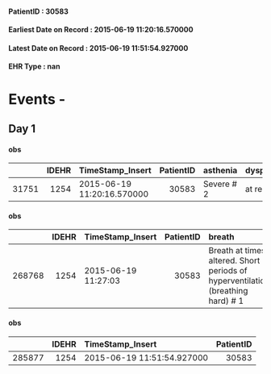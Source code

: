 
#### PatientID : 30583
#### Earliest Date on Record : 2015-06-19 11:20:16.570000
#### Latest Date on Record : 2015-06-19 11:51:54.927000
#### EHR Type : nan

# Events - 

## Day 1

#### obs
|       |   IDEHR | TimeStamp_Insert           |   PatientID | asthenia   | dyspnoea    | motor_performance        |
|------:|--------:|:---------------------------|------------:|:-----------|:------------|:-------------------------|
| 31751 |    1254 | 2015-06-19 11:20:16.570000 |       30583 | Severe # 2 | at rest # 0 | 10% - Patient dying # 01 |

#### obs
|        |   IDEHR | TimeStamp_Insert    |   PatientID | breath                                                                          | consolability           | body_language   | facial_expression           |
|-------:|--------:|:--------------------|------------:|:--------------------------------------------------------------------------------|:------------------------|:----------------|:----------------------------|
| 268768 |    1254 | 2015-06-19 11:27:03 |       30583 | Breath at times altered. Short periods of hyperventilation (breathing hard) # 1 | Not for consolation # 0 | Relaxed # 0     | Smiling or inexpressive # 0 |

#### obs
|        |   IDEHR | TimeStamp_Insert           |   PatientID |
|-------:|--------:|:---------------------------|------------:|
| 285877 |    1254 | 2015-06-19 11:51:54.927000 |       30583 |


